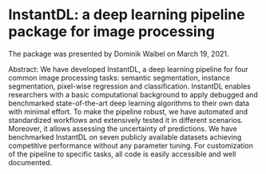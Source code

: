 # InstantDL: a deep learning pipeline package for image processing

The package was presented by Dominik Waibel on March 19, 2021. 

Abstract: We have developed InstantDL, a deep learning pipeline for four common image processing tasks: semantic segmentation, 
instance segmentation, pixel-wise regression and classification. InstantDL enables researchers with a basic computational background 
to apply debugged and benchmarked state-of-the-art deep learning algorithms to their own data with minimal effort. To make the pipeline 
robust, we have automated and standardized workflows and extensively tested it in different scenarios. Moreover, it allows assessing the 
uncertainty of predictions. We have benchmarked InstantDL on seven publicly available datasets achieving competitive performance without 
any parameter tuning. For customization of the pipeline to specific tasks, all code is easily accessible and well documented.
